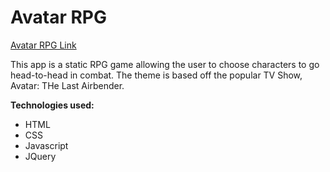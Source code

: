 # Avatar RPG
[Avatar RPG Link](http://boiling-atoll-24173.herokuapp.com/)

This app is a static RPG game allowing the user to choose characters to go head-to-head in combat. The theme is based off the popular TV Show, Avatar: THe Last Airbender.

__Technologies used:__
* HTML
* CSS
* Javascript
* JQuery